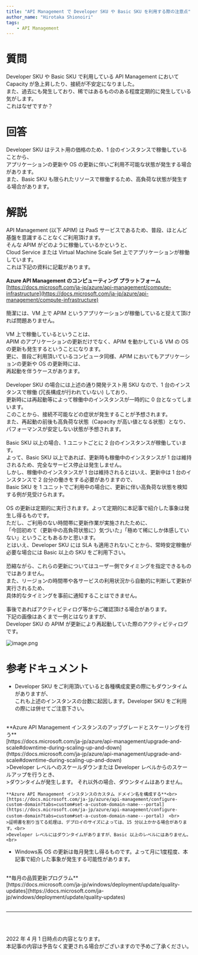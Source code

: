 ```yaml
---
title: "API Management で Developer SKU や Basic SKU を利用する際の注意点"
author_name: "Hirotaka Shionoiri"
tags:
    - API Management
---
```


# 質問
Developer SKU や Basic SKU で利用している API Management において Capacity が急上昇したり、接続が不安定になりました。<br>
また、過去にも発生しており、稀ではあるもののある程度定期的に発生している気がします。<br>
これはなぜですか？

# 回答
Developer SKU はテスト用の価格のため、1 台のインスタンスで稼働していることから、<br>
アプリケーションの更新や OS の更新に伴いご利用不可能な状態が発生する場合があります。<br>
また、Basic SKU も限られたリソースで稼働するため、高負荷な状態が発生する場合があります。

# 解説
API Management (以下 APIM) は PaaS サービスであるため、普段、ほとんど基盤を意識することなくご利用頂けます。<br>
そんな APIM がどのように稼働しているかというと、<br>
Cloud Service または Virtual Machine Scale Set 上でアプリケーションが稼働しています。<br>
これは下記の資料に記載があります。<br>
<br>
**Azure API Management のコンピューティング プラットフォーム**<br>
[https://docs.microsoft.com/ja-jp/azure/api-management/compute-infrastructure](https://docs.microsoft.com/ja-jp/azure/api-management/compute-infrastructure)<br>
<br>
簡潔には、VM 上で APIM というアプリケーションが稼働していると捉えて頂ければ問題ありません。<br>
<br>
VM 上で稼働しているということは、<br>
APIM のアプリケーションの更新だけでなく、APIM を動かしている VM の OS の更新も発生するということになります。<br>
更に、普段ご利用頂いているコンピュータ同様、APIM においてもアプリケーションの更新や OS の更新時には、<br>
再起動を伴うケースがあります。<br>
<br>
Developer SKU の場合には上述の通り開発テスト用 SKU なので、1 台のインスタンスで稼働 (冗長構成が行われていない) しており、<br>
更新時には再起動等によって稼働中のインスタンスが一時的に 0 台となってしまいます。<br>
このことから、接続不可能などの症状が発生することが予想されます。<br>
また、再起動の前後も高負荷な状態（Capacity が高い値となる状態）となり、パフォーマンスが安定しない状態が予想されます。<br>
<br>
Basic SKU 以上の場合、1 ユニットごとに 2 台のインスタンスが稼働しています。<br>
よって、Basic SKU 以上であれば、更新時も稼働中のインスタンスが 1 台は維持されるため、完全なサービス停止は発生しません。<br>
しかし、稼働中のインスタンスが 1 台は維持されるとはいえ、更新中は 1 台のインスタンスで 2 台分の働きをする必要がありますので、<br>
Basic SKU を 1 ユニットでご利用中の場合に、更新に伴い高負荷な状態を検知する例が見受けられます。<br>
<br>
OS の更新は定期的に実行されます。よって定期的に本記事で紹介した事象は発生し得るものです。<br>
ただし、ご利用のない時間帯に更新作業が実施されたために、<br>
「今回初めて（更新中の高負荷状態に）気づいた」「極めて稀にしか体感していない」ということもあるかと思います。<br>
とはいえ、Developer SKU には SLA も適用されないことから、常時安定稼働が必要な場合には Basic 以上の SKU をご利用下さい。<br>
<br>
恐縮ながら、これらの更新についてはユーザー側でタイミングを指定できるものではありません。<br>
また、リージョンの時間帯や各サービスの利用状況から自動的に判断して更新が実行されるため、<br>
具体的なタイミングを事前に通知することはできません。<br>
<br>
事後であればアクティビティログ等からご確認頂ける場合があります。<br>
下記の画像はあくまで一例とはなりますが、<br>
Developer SKU の APIM が更新により再起動していた際のアクティビティログです。<br>

![image.png]({{site.baseurl}}/media/2022/04/2022-04-01-apim-activitylog.png)

# 参考ドキュメント
* Developer SKU をご利用頂いていると各種構成変更の際にもダウンタイムがありますが、<br>
これも上述のインスタンスの台数に起因します。Developer SKU をご利用の際には併せてご注意下さい。<br>
<br>
    **Azure API Management インスタンスのアップグレードとスケーリングを行う**<br>
    [https://docs.microsoft.com/ja-jp/azure/api-management/upgrade-and-scale#downtime-during-scaling-up-and-down](https://docs.microsoft.com/ja-jp/azure/api-management/upgrade-and-scale#downtime-during-scaling-up-and-down) <br>
    >Developer レベルへのスケールダウンまたは Developer レベルからのスケールアップを行うとき、<br>
    >ダウンタイムが発生します。 それ以外の場合、ダウンタイムはありません。<br>

    **Azure API Management インスタンスのカスタム ドメイン名を構成する**<br>
    [https://docs.microsoft.com/ja-jp/azure/api-management/configure-custom-domain?tabs=custom#set-a-custom-domain-name---portal](https://docs.microsoft.com/ja-jp/azure/api-management/configure-custom-domain?tabs=custom#set-a-custom-domain-name---portal)　<br>
    >証明書を割り当てる処理は、デプロイのサイズによっては、15 分以上かかる場合があります。<br>
    >Developer レベルにはダウンタイムがありますが、Basic 以上のレベルにはありません。<br>

* Windows系 OS の更新は毎月発生し得るものです。よって月に1度程度、本記事で紹介した事象が発生する可能性があります。<br>
<br>
**毎月の品質更新プログラム**<br>
[https://docs.microsoft.com/ja-jp/windows/deployment/update/quality-updates](https://docs.microsoft.com/ja-jp/windows/deployment/update/quality-updates)

<br>
<br>

---

<br>
<br>

2022 年 4 月 1 日時点の内容となります。<br>
本記事の内容は予告なく変更される場合がございますので予めご了承ください。

<br>
<br>